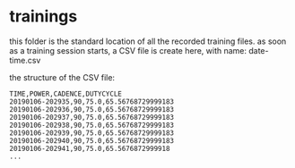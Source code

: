 # trainings
this folder is the standard location of all the recorded training files.
as soon as a training session starts, a CSV file is create here,
with name: date-time.csv

the structure of the CSV file:

```csv
TIME,POWER,CADENCE,DUTYCYCLE
20190106-202935,90,75.0,65.56768729999183
20190106-202936,90,75.0,65.56768729999183
20190106-202937,90,75.0,65.56768729999183
20190106-202938,90,75.0,65.56768729999183
20190106-202939,90,75.0,65.56768729999183
20190106-202940,90,75.0,65.56768729999183
20190106-202941,90,75.0,65.5676872999918
...
```
